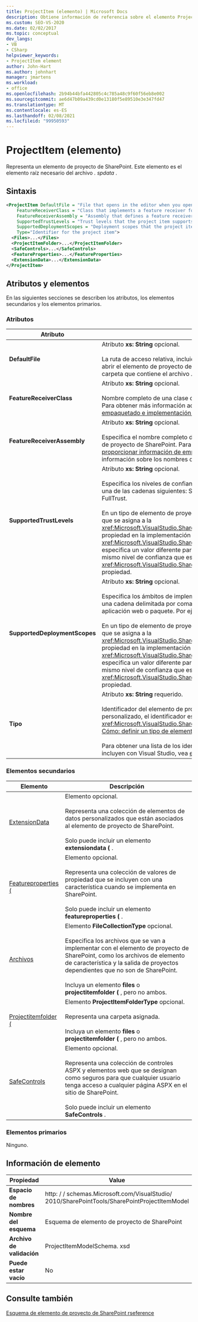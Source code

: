 ```yaml
---
title: ProjectItem (elemento) | Microsoft Docs
description: Obtiene información de referencia sobre el elemento ProjectItem, que representa un elemento de proyecto de SharePoint en la referencia de esquema XML de elementos de proyecto de SharePoint.
ms.custom: SEO-VS-2020
ms.date: 02/02/2017
ms.topic: conceptual
dev_langs:
- VB
- CSharp
helpviewer_keywords:
- ProjectItem element
author: John-Hart
ms.author: johnhart
manager: jmartens
ms.workload:
- office
ms.openlocfilehash: 2b94b44bfa442805c4c785a48c9f60f56eb8e002
ms.sourcegitcommit: ae6d47b09a439cd0e13180f5e89510e3e347fd47
ms.translationtype: MT
ms.contentlocale: es-ES
ms.lasthandoff: 02/08/2021
ms.locfileid: "99950593"
---
```

# <a name="projectitem-element"></a>ProjectItem (elemento)
  Representa un elemento de proyecto de SharePoint. Este elemento es el elemento raíz necesario del archivo *. spdata* .

## <a name="syntax"></a>Sintaxis

```xml
<ProjectItem DefaultFile = "File that opens in the editor when you open the project item"
    FeatureReceiverClass = "Class that implements a feature receiver for the project item"
    FeatureReceiverAssembly = "Assembly that defines a feature receiver for the project item"
    SupportedTrustLevels = "Trust levels that the project item supports"
    SupportedDeploymentScopes = "Deployment scopes that the project item supports"
    Type="Identifier for the project item">
  <Files>...</Files>
  <ProjectItemFolder>...</ProjectItemFolder>
  <SafeControls>...</SafeControls>
  <FeatureProperties>...</FeatureProperties>
  <ExtensionData>...</ExtensionData>
</ProjectItem>
```

## <a name="attributes-and-elements"></a>Atributos y elementos
 En las siguientes secciones se describen los atributos, los elementos secundarios y los elementos primarios.

### <a name="attributes"></a>Atributos

|Atributo|Descripción|
|---------------|-----------------|
|**DefaultFile**|Atributo **xs: String** opcional.<br /><br /> La ruta de acceso relativa, incluido el nombre de archivo, del archivo que se abre en el editor de Visual Studio al abrir el elemento de proyecto de SharePoint en **Explorador de soluciones**. La ruta de acceso es relativa a la carpeta que contiene el archivo *. spdata* .|
|**FeatureReceiverClass**|Atributo **xs: String** opcional.<br /><br /> Nombre completo de una clase de receptor de características para este elemento de proyecto de SharePoint. Para obtener más información acerca de los receptores de características, vea [proporcionar información de empaquetado e implementación en los elementos de proyecto](../sharepoint/providing-packaging-and-deployment-information-in-project-items.md).|
|**FeatureReceiverAssembly**|Atributo **xs: String** opcional.<br /><br /> Especifica el nombre completo de un ensamblado que define un receptor de características para este elemento de proyecto de SharePoint. Para obtener más información acerca de los receptores de características, vea [proporcionar información de empaquetado e implementación en los elementos de proyecto](../sharepoint/providing-packaging-and-deployment-information-in-project-items.md). Para obtener más información sobre los nombres de ensamblado completos, vea [nombres de ensamblados](/dotnet/framework/app-domains/assembly-names).|
|**SupportedTrustLevels**|Atributo **xs: String** opcional.<br /><br /> Especifica los niveles de confianza que admite este elemento de proyecto de SharePoint. Este valor puede ser una de las cadenas siguientes: Sandboxed, FullTrust o ALL. El valor All especifica tanto el espacio aislado como FullTrust.<br /><br /> En un tipo de elemento de proyecto de SharePoint personalizado, el valor de este atributo corresponde al valor que se asigna a la <xref:Microsoft.VisualStudio.SharePoint.ISharePointProjectItemTypeDefinition.SupportedTrustLevels%2A> propiedad en la implementación del <xref:Microsoft.VisualStudio.SharePoint.ISharePointProjectItemTypeProvider.InitializeType%2A> método. Si especifica un valor diferente para este atributo, Visual Studio sobrescribe el valor para que especifique el mismo nivel de confianza que especifique en la <xref:Microsoft.VisualStudio.SharePoint.ISharePointProjectItemTypeDefinition.SupportedTrustLevels%2A> propiedad.|
|**SupportedDeploymentScopes**|Atributo **xs: String** opcional.<br /><br /> Especifica los ámbitos de implementación que admite este elemento de proyecto de SharePoint. Este valor es una cadena delimitada por comas que consta de una o varias de las siguientes cadenas: granja, sitio, Web, aplicación web o paquete. Por ejemplo: `Web, Site`<br /><br /> En un tipo de elemento de proyecto de SharePoint personalizado, el valor de este atributo corresponde al valor que se asigna a la <xref:Microsoft.VisualStudio.SharePoint.ISharePointProjectItemTypeDefinition.SupportedDeploymentScopes%2A> propiedad en la implementación del <xref:Microsoft.VisualStudio.SharePoint.ISharePointProjectItemTypeProvider.InitializeType%2A> método. Si especifica un valor diferente para este atributo, Visual Studio sobrescribe el valor para que especifique el mismo nivel de confianza que especifique en la <xref:Microsoft.VisualStudio.SharePoint.ISharePointProjectItemTypeDefinition.SupportedDeploymentScopes%2A> propiedad.|
|**Tipo**|Atributo **xs: String** requerido.<br /><br /> Identificador del elemento de proyecto de SharePoint. En un tipo de elemento de proyecto de SharePoint personalizado, el identificador es la cadena que se pasa a <xref:Microsoft.VisualStudio.SharePoint.SharePointProjectItemTypeAttribute> . Para obtener más información, vea [Cómo: definir un tipo de elemento de proyecto de SharePoint](../sharepoint/how-to-define-a-sharepoint-project-item-type.md).<br /><br /> Para obtener una lista de los identificadores de los elementos de proyecto de SharePoint integrados que se incluyen con Visual Studio, vea [extender elementos de proyecto de SharePoint](../sharepoint/extending-sharepoint-project-items.md).|

### <a name="child-elements"></a>Elementos secundarios

|Elemento|Descripción|
|-------------|-----------------|
|[ExtensionData](../sharepoint/extensiondata-element.md)|Elemento opcional.<br /><br /> Representa una colección de elementos de datos personalizados que están asociados al elemento de proyecto de SharePoint.<br /><br /> Solo puede incluir un elemento **extensiondata (** .|
|[Featureproperties (](../sharepoint/featureproperties-element.md)|Elemento opcional.<br /><br /> Representa una colección de valores de propiedad que se incluyen con una característica cuando se implementa en SharePoint.<br /><br /> Solo puede incluir un elemento **featureproperties (** .|
|[Archivos](../sharepoint/files-element.md)|Elemento **FileCollectionType** opcional.<br /><br /> Especifica los archivos que se van a implementar con el elemento de proyecto de SharePoint, como los archivos de elemento de característica y la salida de proyectos dependientes que no son de SharePoint.<br /><br /> Incluya un elemento **files** o **projectitemfolder (** , pero no ambos.|
|[Projectitemfolder (](../sharepoint/projectitemfolder-element.md)|Elemento **ProjectItemFolderType** opcional.<br /><br /> Representa una carpeta asignada.<br /><br /> Incluya un elemento **files** o **projectitemfolder (** , pero no ambos.|
|[SafeControls](../sharepoint/safecontrols-element.md)|Elemento opcional.<br /><br /> Representa una colección de controles ASPX y elementos web que se designan como seguros para que cualquier usuario tenga acceso a cualquier página ASPX en el sitio de SharePoint.<br /><br /> Solo puede incluir un elemento **SafeControls** .|

### <a name="parent-elements"></a>Elementos primarios
 Ninguno.

## <a name="element-information"></a>Información de elemento

|Propiedad|Value|
|-|-|
|**Espacio de nombres**|http: \/ \/ schemas.Microsoft.com/VisualStudio/<br>2010/SharePointTools/SharePointProjectItemModel|
|**Nombre del esquema**|Esquema de elemento de proyecto de SharePoint|
|**Archivo de validación**|ProjectItemModelSchema. xsd|
|**Puede estar vacío**|No|

## <a name="see-also"></a>Consulte también
[Esquema de elemento de proyecto de SharePoint rseference](../sharepoint/sharepoint-project-item-schema-reference.md)
